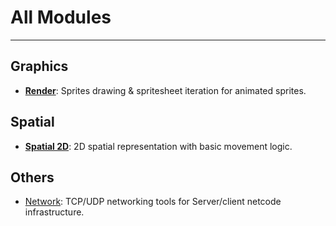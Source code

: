 
# All Modules
---

## Graphics

- [**Render**](modules/render/Render.md): Sprites drawing & spritesheet iteration for animated sprites.


## Spatial

- [**Spatial 2D**](modules/spatial2d/Spatial%202D.md): 2D spatial representation with basic movement logic.

## Others

- [Network](Network.md): TCP/UDP networking tools for Server/client netcode infrastructure.

